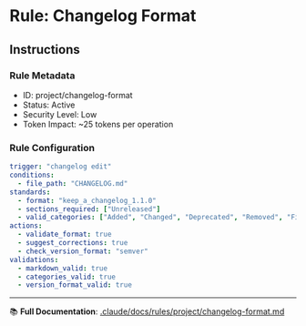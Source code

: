 # Rule: Changelog Format

## Instructions

### Rule Metadata
- ID: project/changelog-format
- Status: Active
- Security Level: Low
- Token Impact: ~25 tokens per operation

### Rule Configuration
```yaml
trigger: "changelog edit"
conditions:
  - file_path: "CHANGELOG.md"
standards:
  - format: "keep_a_changelog_1.1.0"
  - sections_required: ["Unreleased"]
  - valid_categories: ["Added", "Changed", "Deprecated", "Removed", "Fixed", "Security"]
actions:
  - validate_format: true
  - suggest_corrections: true
  - check_version_format: "semver"
validations:
  - markdown_valid: true
  - categories_valid: true
  - version_format_valid: true
```

---

📚 **Full Documentation**: [.claude/docs/rules/project/changelog-format.md](../../docs/rules/project/changelog-format.md)